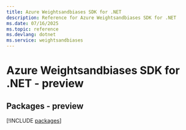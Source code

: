 ```yaml
---
title: Azure Weightsandbiases SDK for .NET
description: Reference for Azure Weightsandbiases SDK for .NET
ms.date: 07/16/2025
ms.topic: reference
ms.devlang: dotnet
ms.service: weightsandbiases
---
```

# Azure Weightsandbiases SDK for .NET - preview
## Packages - preview
[!INCLUDE [packages](weightsandbiases-index.md)]